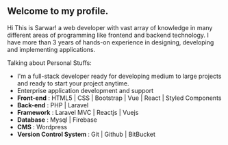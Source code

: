 ## Welcome to my profile. 

Hi This is Sarwar! a web developer with vast array of knowledge in many different areas of programming like frontend and backend technology. I have more than 3 years of hands-on experience in designing, developing and implementing applications.


Talking about Personal Stuffs:

- I'm a full-stack developer ready for developing medium to large projects and ready to start your project anytime.
- Enterprise application development and support
- <b>Front-end</b> : HTML5 | CSS | Bootstrap | Vue | React | Styled Components  
- <b>Back-end</b> : PHP | Laravel 
- <b>Framework</b> : Laravel MVC | Reactjs | Vuejs 
- <b>Database</b> : Mysql | Firebase 
- <b>CMS</b> : Wordpress 
- <b>Version Control System </b> :  Git | Github | BitBucket
